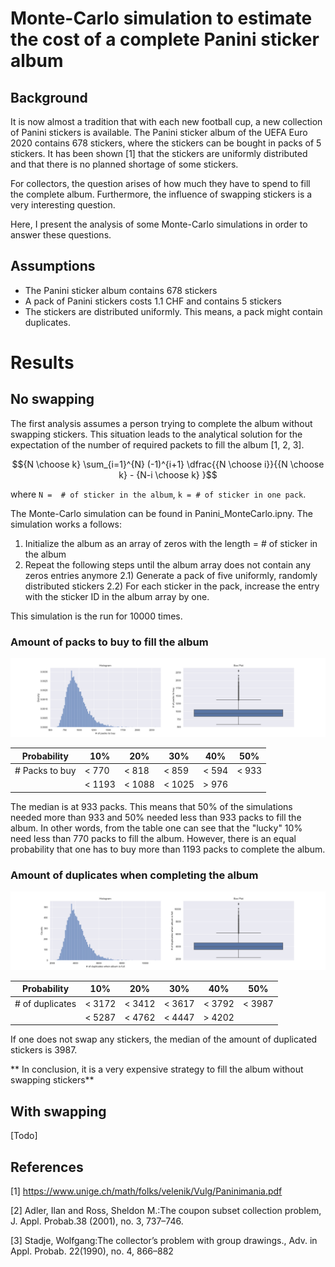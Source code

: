 # Monte-Carlo simulation to estimate the cost of a complete Panini sticker album

## Background
It is now almost a tradition that with each new football cup, a new collection of Panini stickers is available. The Panini sticker album of the UEFA Euro 2020
contains 678 stickers, where the stickers can be bought in packs of 5 stickers. It has been shown [1] that the stickers are uniformly distributed and that there is no planned shortage of some stickers.

For collectors, the question arises of how much they have to spend to fill the complete album. Furthermore, the influence of swapping stickers is a very interesting question. 

Here, I present the analysis of some Monte-Carlo simulations in order to answer these questions.


## Assumptions
- The Panini sticker album contains 678 stickers
- A pack of Panini stickers costs 1.1 CHF and contains 5 stickers
- The stickers are distributed uniformly. This means, a pack might contain duplicates.

# Results

## No swapping
The first analysis assumes a person trying to complete the album without swapping stickers. This situation leads to the analytical solution for the expectation of the number of required packets to fill the album [1, 2, 3].

```math
{N \choose k} \sum_{i=1}^{N} (-1)^{i+1} \dfrac{{N \choose i}}{{N \choose k} - {N-i \choose k} }
```
where `N =  # of sticker in the album`, `k = # of sticker in one pack`.

The Monte-Carlo simulation can be found in Panini_MonteCarlo.ipny. The simulation works a follows:

1) Initialize the album as an array of zeros with the length = # of sticker in the album
2) Repeat the following steps until the album array does not contain any zeros entries anymore
	2.1) Generate a pack of five uniformly, randomly distributed stickers 
	2.2) For each sticker in the pack, increase the entry with the sticker ID in the album array by one.

This simulation is the run for 10000 times. 

### Amount of packs to buy to fill the album
![No_of_Packs](img/no_swapping/no_of_packs.png)

|Probability | 10% | 20% | 30% | 40% | 50% | 
| --- | --- | --- | --- | --- | --- |
|# Packs to buy | < 770 | < 818 | < 859 | < 594 | < 933 |
|  | < 1193 | < 1088 | < 1025 | > 976 |  |

The median is at 933 packs. This means that 50% of the simulations needed more than 933 and 50% needed less than 933 packs to fill the album. In other words, from the table one can see that the "lucky" 10% need less than 770 packs to 
fill the album. However, there is an equal probability that one has to buy more than 1193 packs to complete the album.

### Amount of duplicates when completing the album

![No_of_Duplicates](img/no_swapping/no_of_duplicates.png)

|Probability | 10% | 20% | 30% | 40% | 50% | 
| --- | --- | --- | --- | --- | --- |
|# of duplicates | < 3172 | < 3412 | < 3617 | < 3792 | < 3987 |
| | < 5287 | < 4762 | < 4447 | > 4202 |  |

If one does not swap any stickers, the median of the amount of duplicated stickers is 3987. 

** In conclusion, it is a very expensive strategy to fill the album without swapping stickers**

## With swapping

[Todo]



## References
[1] https://www.unige.ch/math/folks/velenik/Vulg/Paninimania.pdf

[2] Adler, Ilan and Ross, Sheldon M.:The  coupon  subset  collection  problem, J. Appl. Probab.38 (2001), no. 3, 737–746.

[3] Stadje, Wolfgang:The  collector’s  problem  with  group  drawings., Adv. in Appl. Probab. 22(1990), no. 4, 866–882